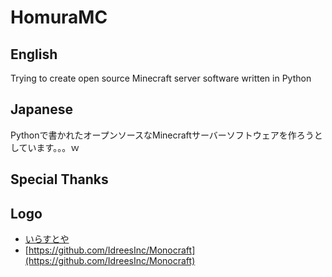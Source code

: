# HomuraMC
## English
Trying to create open source Minecraft server software written in Python
## Japanese
Pythonで書かれたオープンソースなMinecraftサーバーソフトウェアを作ろうとしています。。。ｗ
## Special Thanks
## Logo
* [いらすとや](https://www.irasutoya.com/)
* [https://github.com/IdreesInc/Monocraft](https://github.com/IdreesInc/Monocraft)
